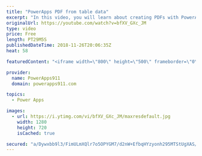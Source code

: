 ```yaml
---
title: "PowerApps PDF from table data"
excerpt: "In this video, you will learn about creating PDFs with PowerApps and Flow. This is taking the concept we covered in an earlier video and going two steps deeper by pulling in dynamic data and building an HTML table on the fly with the Concat function. Exciting stuff.  Intro to creating a PDF with PowerApps"
originalUrl: https://youtube.com/watch?v=bfXV_GXc_JM
type: video
price: Free
length: PT29M5S
publishedDateTime: 2018-11-26T20:06:35Z
heat: 58

featuredContent: "<iframe width=\"800\" height=\"500\" frameborder=\"0\" src=\"https://www.youtube.com/embed/bfXV_GXc_JM\" allow=\"accelerometer; autoplay; encrypted-media; gyroscope; picture-in-picture\" allowfullscreen></iframe>"

provider:
  name: PowerApps911
  domain: powerapps911.com

topics:
  - Power Apps

images:
  - url: https://i.ytimg.com/vi/bfXV_GXc_JM/maxresdefault.jpg
    width: 1280
    height: 720
    isCached: true

secured: "a/Dywxbb9l3/FimULmXQlr7o5OPYGM7/d2nW+EfbqHYzyonh295MTStUgXAS/FPjjH3SM8VTyaiVti0uzyvDRJHF2xTJtGdIYv8Rc3YxRhS04i7XftsDIhkUCc5LMummDt0S5tFlou5vPQU/LyR26cdSiS+RFNGm/YqPz5iQ4Cqk/9Pcobjid6gYzKd2tZ6tpi5lbr3jx23fn1FSFQFCeu8OLK2R4HCU2ZdFyiX0VRd84O1o3M1OKR9Gzt1Jpkx1skhs9sldCHv7wICkxPECIK7bE3oRu5pOhaf69BsudTNk4TxclapB2Qj1A7/AgAvdfK4g6kXgm6+meLlfoGDD0xRVzxy8xEjqJdLbAM96IAewF+zFjCxlQjze4g6f8IZY2MbFfZXYJzGbJO6U8q1CzQ==;Tlti6+SWVuSjsFipo7VoaA=="
---
```


